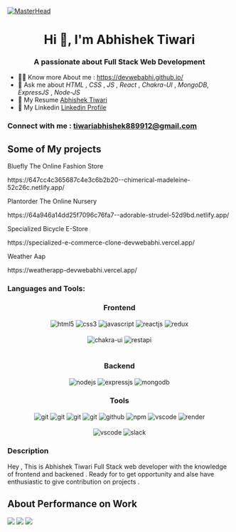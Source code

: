 [![MasterHead](https://www.careerguide.com/career/wp-content/uploads/2020/03/giphy-7.gif)](https://devwebabhi.github.io/)
<h1 align="center">Hi 👋, I'm Abhishek Tiwari</h1>
<h3 align="center">A passionate about Full Stack Web Development </h3>

<!-- - 🌱 I’m currently learning *React* -->

- 👨‍💻 Know more About me : https://devwebabhi.github.io/
- 💬 Ask me about  *HTML* , *CSS* , *JS* , *React*  , *Chakra-UI* , *MongoDB*, *ExpressJS* , *Node-JS*
- 📄 My Resume <a href="https://drive.google.com/file/d/1Msy5mYq-Q-cjM-fYc0m18cny6Quzi-Jc/view?usp=sharing">Abhishek Tiwari</a>
- 📄 My Linkedin <a href="https://www.linkedin.com/in/abhishek-tiwari-b4ab78262/">Linkedin Profile</a>

<h3 align="left">Connect with me : <a href="#">tiwariabhishek889912@gmail.com</a></h3>
<p align="left">
</p>
<h2>Some of My projects</h2>
<p>Bluefly The Online Fashion Store</p>https://647cc4c365687c4e3c6b2b20--chimerical-madeleine-52c26c.netlify.app/<br>
<p>Plantorder The Online Nursery</p>https://64a946a14dd25f7096c76fa7--adorable-strudel-52d9bd.netlify.app/
<p>Specialized Bicycle E-Store</p>https://specialized-e-commerce-clone-devwebabhi.vercel.app/
<p>Weather Aap </p>https://weatherapp-devwebabhi.vercel.app/
<h3 align="left">Languages and Tools:</h3>

 <div align="center"><h3 align="center">Frontend</h3>
<img src="https://img.shields.io/badge/html5-%23E34F26.svg?style=for-the-badge&logo=html5&logoColor=white" align="center" alt="html5">
<img src = "https://img.shields.io/badge/css3-%231572B6.svg?style=for-the-badge&logo=css3&logoColor=white" align="center" alt="css3">
<img src ="https://img.shields.io/badge/javascript-%23323330.svg?style=for-the-badge&logo=javascript&logoColor=%23F7DF1E" align="center" alt="javascript">
<img src="https://img.shields.io/badge/React-20232A?style=for-the-badge&logo=react&logoColor=61DAFB"  align="center" alt="reactjs" />
<img src="https://img.shields.io/badge/Redux-593D88?style=for-the-badge&logo=redux&logoColor=white"  align="center" alt="redux" />


<br/>
<br/>
  <img src = "https://img.shields.io/badge/chakra ui-%234ED1C5.svg?style=for-the-badge&logo=chakraui&logoColor=white" align="center" alt="chakra-ui"/>
  <img src="https://img.shields.io/badge/rest api-%23000000.svg?style=for-the-badge&logo=flask&logoColor=white" align="center" alt="restapi"/>
  
</div>
 <br/>
  <div align="center"><h3 align="center">Backend</h3> 
<img src="https://img.shields.io/badge/Node.js-339933?style=for-the-badge&logo=nodedotjs&logoColor=white" align="center" alt="nodejs" />
<img src="https://img.shields.io/badge/Express.js-000000?style=for-the-badge&logo=express&logoColor=white" align="center" alt="expressjs"/>
<img src="https://img.shields.io/badge/MongoDB-4EA94B?style=for-the-badge&logo=mongodb&logoColor=white" align="center" alt="mongodb"/>
 </div>
 
 <div align="center"><h3 align="center">Tools</h3> 
  <img src="https://img.shields.io/badge/heroku-%23430098.svg?style=for-the-badge&logo=heroku&logoColor=white" align="center" alt="git"/>
<img src="https://img.shields.io/badge/netlify-%23000000.svg?style=for-the-badge&logo=netlify&logoColor=#00C7B7" align="center" alt="git"/>
   <img src="https://img.shields.io/badge/vercel-%23000000.svg?style=for-the-badge&logo=vercel&logoColor=whit" align="center" alt="git"/>
   <img src="https://img.shields.io/badge/Git-f44d27?style=for-the-badge&logo=git&logoColor=white"  align="center" alt="git"/>
   <img src="https://img.shields.io/badge/GitHub-100000?style=for-the-badge&logo=github&logoColor=white"  align="center" alt="github"/>
   <img src = "https://img.shields.io/badge/NPM-%23000000.svg?style=for-the-badge&logo=npm&logoColor=white" align="center" alt="npm">
   <img src="https://img.shields.io/badge/Visual%20Studio-5C2D91.svg?style=for-the-badge&logo=visual-studio&logoColor=white"  align="center" alt="vscode"/>
   <img src ="https://img.shields.io/badge/Postman-FF6C37?style=for-the-badge&logo=postman&logoColor=white" align="center" alt="render">
     <br />
     <br />
   <img src="https://img.shields.io/badge/Visual%20Studio-5C2D91.svg?style=for-the-badge&logo=visual-studio&logoColor=white"  align="center" alt="vscode"/>
   <img src="https://img.shields.io/badge/Slack-4A154B?style=for-the-badge&logo=slack&logoColor=white" align="center" alt="slack"/>
 </div>



<h3 align="left">Description </h3>
<p>Hey , This is Abhishek Tiwari Full Stack web developer  with the knowledge of frontend and backened . Ready for to get opportunity and alse have enthusiastic to give contribution on projects .  </p>
<h2>About Performance on Work</h2>
<img src="https://github-readme-streak-stats.herokuapp.com/?user=DevWebAbhi&theme=onedark&hide_border=true&date_format=M%20j%5B%2C%20Y%5D&mode=weekly"/>
<img src="https://github-readme-stats.vercel.app/api/top-langs/?username=DevWebAbhi&layout=compact"/>
<img src="https://github-readme-stats.vercel.app/api?username=DevWebAbhi&show_icons=true&theme=radical"/>
